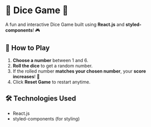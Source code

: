 # 🎲 Dice Game 🎲

A fun and interactive Dice Game built using **React.js** and **styled-components**! 🎮  

## 🚀 How to Play  
1. **Choose a number** between 1 and 6.  
2. **Roll the dice** to get a random number.  
3. If the rolled number **matches your chosen number**, your **score increases**! 🎯  
4. Click **Reset Game** to restart anytime.  

## 🛠️ Technologies Used  
- React.js  
- styled-components (for styling)  

